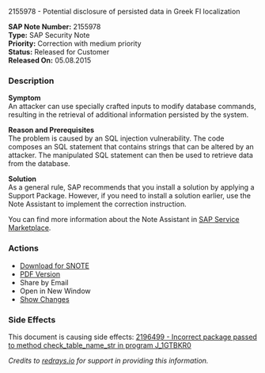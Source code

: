 2155978 - Potential disclosure of persisted data in Greek FI localization

**SAP Note Number:** 2155978  
**Type:** SAP Security Note  
**Priority:** Correction with medium priority  
**Status:** Released for Customer  
**Released On:** 05.08.2015

### Description

**Symptom**  
An attacker can use specially crafted inputs to modify database commands, resulting in the retrieval of additional information persisted by the system.

**Reason and Prerequisites**  
The problem is caused by an SQL injection vulnerability. The code composes an SQL statement that contains strings that can be altered by an attacker. The manipulated SQL statement can then be used to retrieve data from the database.

**Solution**  
As a general rule, SAP recommends that you install a solution by applying a Support Package. However, if you need to install a solution earlier, use the Note Assistant to implement the correction instruction.

You can find more information about the Note Assistant in [SAP Service Marketplace](https://me.sap.com/service.sap.com/note-assistant).

### Actions
- [Download for SNOTE](https://notesdownloads.sap.com/note/0040000012780722017)
- [PDF Version](https://userapps.support.sap.com/sap/support/sfm/notes/print/0002155978?language=en-US&token=1656215A31416264D4B0208CAEFB0336)
- Share by Email
- Open in New Window
- [Show Changes](https://me.sap.com/notesLatestChanges/0002155978/E/diff)

### Side Effects
This document is causing side effects: [2196499 - Incorrect package passed to method check_table_name_str in program J_1GTBKR0](https://me.sap.com/notes/0002196499)

*Credits to [redrays.io](https://redrays.io) for support in providing this information.*